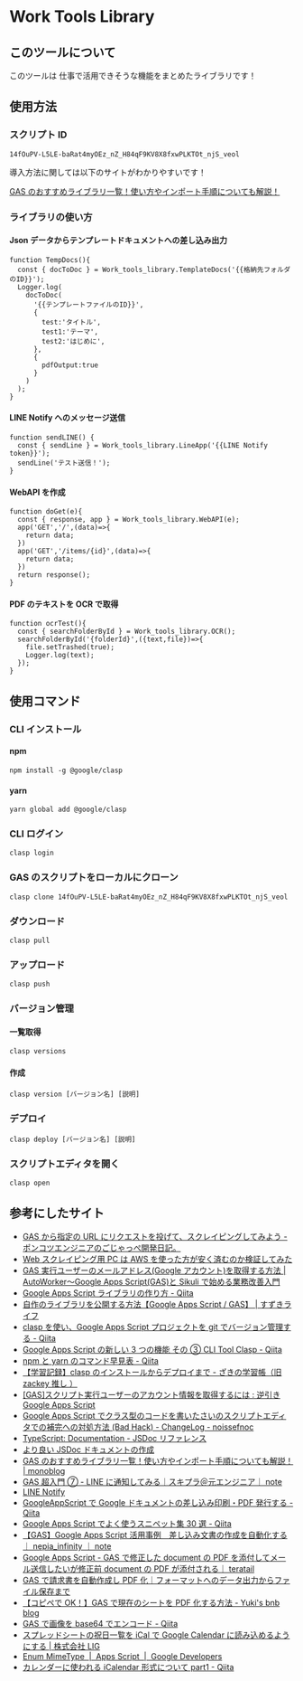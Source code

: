 # Work Tools Library

## このツールについて

このツールは 仕事で活用できそうな機能をまとめたライブラリです！

## 使用方法

### スクリプト ID

```
14fOuPV-L5LE-baRat4myOEz_nZ_H84qF9KV8X8fxwPLKTOt_njS_veol
```

導入方法に関しては以下のサイトがわかりやすいです！

[GAS のおすすめライブラリ一覧！使い方やインポート手順についても解説！](https://monoblog.jp/archives/6019#GAS)

### ライブラリの使い方

#### Json データからテンプレートドキュメントへの差し込み出力

```
function TempDocs(){
  const { docToDoc } = Work_tools_library.TemplateDocs('{{格納先フォルダのID}}');
  Logger.log(
    docToDoc(
      '{{テンプレートファイルのID}}',
      {
        test:'タイトル',
        test1:'テーマ',
        test2:'はじめに',
      },
      {
        pdfOutput:true
      }
    )
  );
}
```

#### LINE Notify へのメッセージ送信

```
function sendLINE() {
  const { sendLine } = Work_tools_library.LineApp('{{LINE Notify token}}');
  sendLine('テスト送信！');
}
```

#### WebAPI を作成

```
function doGet(e){
  const { response, app } = Work_tools_library.WebAPI(e);
  app('GET','/',(data)=>{
    return data;
  })
  app('GET','/items/{id}',(data)=>{
    return data;
  })
  return response();
}
```

#### PDF のテキストを OCR で取得

```
function ocrTest(){
  const { searchFolderById } = Work_tools_library.OCR();
  searchFolderById('{folderId}',({text,file})=>{
    file.setTrashed(true);
    Logger.log(text);
  });
}
```

## 使用コマンド

### CLI インストール

#### npm

```
npm install -g @google/clasp
```

#### yarn

```
yarn global add @google/clasp
```

### CLI ログイン

```
clasp login
```

### GAS のスクリプトをローカルにクローン

```
clasp clone 14fOuPV-L5LE-baRat4myOEz_nZ_H84qF9KV8X8fxwPLKTOt_njS_veol
```

### ダウンロード

```
clasp pull
```

### アップロード

```
clasp push
```

### バージョン管理

#### 一覧取得

```
clasp versions
```

#### 作成

```
clasp version [バージョン名] [説明]
```

### デプロイ

```
clasp deploy [バージョン名] [説明]
```

### スクリプトエディタを開く

```
clasp open
```

## 参考にしたサイト

- [GAS から指定の URL にリクエストを投げて、スクレイピングしてみよう - ポンコツエンジニアのごじゃっぺ開発日記。](https://www.pnkts.net/2019/12/05/gas-web-scraping)
- [Web スクレイピング用 PC は AWS を使った方が安く済むのか検証してみた](https://zenn.dev/heromina/articles/0fbf6017f06d7f)
- [GAS 実行ユーザーのメールアドレス(Google アカウント)を取得する方法 | AutoWorker〜Google Apps Script(GAS)と Sikuli で始める業務改善入門](https://auto-worker.com/blog/?p=2923)
- [Google Apps Script ライブラリの作り方 - Qiita](https://qiita.com/shikumiya_hata/items/0aed6d0c67ee365d9161)
- [自作のライブラリを公開する方法【Google Apps Script / GAS】 | すずきライフ](https://belltree.life/google-apps-script-library-publish/)
- [clasp を使い、Google Apps Script プロジェクトを git でバージョン管理する - Qiita](https://qiita.com/rf_p/items/7492375ddd684ba734f8)
- [Google Apps Script の新しい 3 つの機能 その ③ CLI Tool Clasp - Qiita](https://qiita.com/soundTricker/items/354a993e354016945e44)
- [npm と yarn のコマンド早見表 - Qiita](https://qiita.com/rubytomato@github/items/1696530bb9fd59aa28d8)
- [【学習記録】clasp のインストールからデプロイまで - ざきの学習帳（旧 zackey 推し ）](https://kic-yuuki.hatenablog.com/entry/2018/12/09/114826)
- [[GAS]スクリプト実行ユーザーのアカウント情報を取得するには : 逆引き Google Apps Script](http://www.bmoo.net/archives/2012/03/313067.html)
- [Google Apps Script でクラス型のコードを書いたさいのスクリプトエディタでの補完への対処方法 (Bad Hack) - ChangeLog - noissefnoc](https://noissefnoc.hateblo.jp/entry/2019/04/21/190000?utm_source=feed)
- [TypeScript: Documentation - JSDoc リファレンス](https://www.typescriptlang.org/ja/docs/handbook/jsdoc-supported-types.html#param%E3%81%A8returns)
- [より良い JSDoc ドキュメントの作成](https://ichi.pro/yori-yoi-jsdoc-dokyumento-no-sakusei-153357804391883)
- [GAS のおすすめライブラリ一覧！使い方やインポート手順についても解説！ | monoblog](https://monoblog.jp/archives/6019)
- [GAS 超入門 ⑦ - LINE に通知してみる｜スキプラ＠元エンジニア｜ note](https://note.com/skipla/n/nefdfa2abd350)
- [LINE Notify](https://notify-bot.line.me/doc/ja/)
- [GoogleAppScript で Google ドキュメントの差し込み印刷・PDF 発行する - Qiita](https://qiita.com/iori_ama/items/e3cddc9c1c17d8536568)
- [Google Apps Script でよく使うスニペット集 30 選 - Qiita](https://qiita.com/tanabee/items/5de3e8715be759ce1c7f)
- [【GAS】Google Apps Script 活用事例　差し込み文書の作成を自動化する｜ nepia_infinity ｜ note](https://note.com/nepia_infinity/n/n829ed89a187a)
- [Google Apps Script - GAS で修正した document の PDF を添付してメール送信したいが修正前 document の PDF が添付される｜ teratail](https://teratail.com/questions/277836)
- [GAS で請求書を自動作成し PDF 化｜フォーマットへのデータ出力からファイル保存まで](https://fastclassinfo.com/entry/gas_seikyusho/)
- [【コピペで OK！】GAS で現在のシートを PDF 化する方法 - Yuki's bnb blog](https://www.yukibnb.com/entry/create_pdf_active_sheet#PDF%E3%81%AE%E3%82%AA%E3%83%97%E3%82%B7%E3%83%A7%E3%83%B3%E3%82%92%E6%8C%87%E5%AE%9A%E3%81%97%E3%82%88%E3%81%86)
- [GAS で画像を base64 でエンコード - Qiita](https://qiita.com/tsukumo_pro/items/5163751dc5bfee54e768)
- [スプレッドシートの祝日一覧を iCal で Google Calendar に読み込めるようにする | 株式会社 LIG](https://liginc.co.jp/487514)
- [Enum MimeType  |  Apps Script  |  Google Developers](https://developers.google.com/apps-script/reference/content/mime-type?hl=ja)
- [カレンダーに使われる iCalendar 形式について part1 - Qiita](https://qiita.com/TomOse/items/31b5fb4782f06d19af79)
